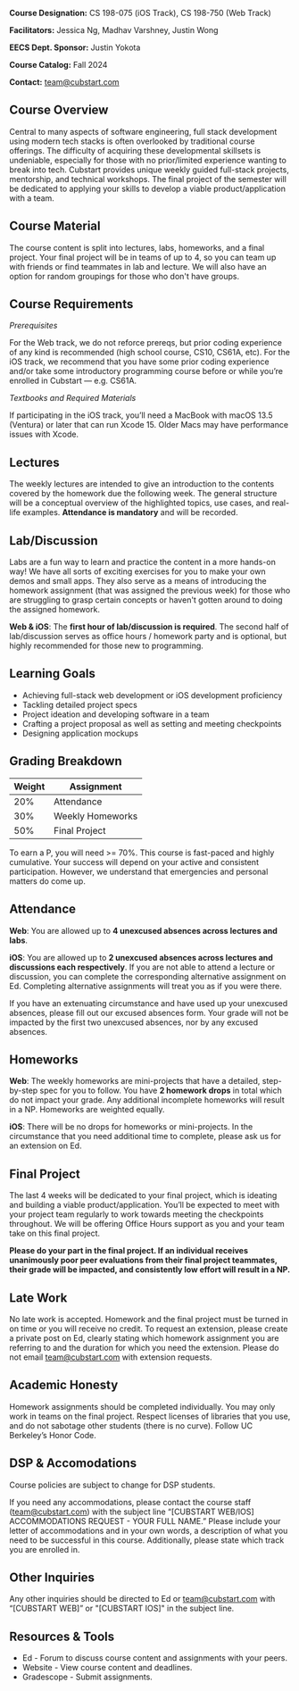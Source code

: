 **Course Designation:** CS 198-075 (iOS Track), CS 198-750 (Web Track)

**Facilitators:** Jessica Ng, Madhav Varshney, Justin Wong

**EECS Dept. Sponsor:** Justin Yokota

**Course Catalog:** Fall 2024

**Contact:** team@cubstart.com

## Course Overview

Central to many aspects of software engineering, full stack development using modern tech stacks is often overlooked by traditional course offerings. The difficulty of acquiring these developmental skillsets is undeniable, especially for those with no prior/limited experience wanting to break into tech. Cubstart provides unique weekly guided full-stack projects, mentorship, and technical workshops. The final project of the semester will be dedicated to applying your skills to develop a viable product/application with a team.

## Course Material

The course content is split into lectures, labs, homeworks, and a final project. Your final project will be in teams of up to 4, so you can team up with friends or find teammates in lab and lecture. We will also have an option for random groupings for those who don't have groups.

## Course Requirements

_Prerequisites_

For the Web track, we do not reforce prereqs, but prior coding experience of any kind is recommended (high school course, CS10, CS61A, etc). For the iOS track, we recommend that you have some prior coding experience and/or take some introductory programming course before or while you’re enrolled in Cubstart — e.g. CS61A.

_Textbooks and Required Materials_

If participating in the iOS track, you’ll need a MacBook with macOS 13.5 (Ventura) or later that can run Xcode 15. Older Macs may have performance issues with Xcode.

## Lectures

The weekly lectures are intended to give an introduction to the contents covered by the homework due the following week. The general structure will be a conceptual overview of the highlighted topics, use cases, and real-life examples. **Attendance is mandatory** and will be recorded.

## Lab/Discussion

Labs are a fun way to learn and practice the content in a more hands-on way! We have all sorts of exciting exercises for you to make your own demos and small apps. They also serve as a means of introducing the homework assignment (that was assigned the previous week) for those who are struggling to grasp certain concepts or haven't gotten around to doing the assigned homework. 

**Web & iOS**: The **first hour of lab/discussion is required**. The second half of lab/discussion serves as office hours / homework party and is optional, but highly recommended for those new to programming.

## Learning Goals
- Achieving full-stack web development or iOS development proficiency
- Tackling detailed project specs
- Project ideation and developing software in a team
- Crafting a project proposal as well as setting and meeting checkpoints
- Designing application mockups

## Grading Breakdown

| **Weight**  | **Assignment**                          |
| ----------- | --------------------------------------- |
| 20%         | Attendance                              |
| 30%         | Weekly Homeworks                        |
| 50%         | Final Project                           |

To earn a P, you will need >= 70%. This course is fast-paced and highly cumulative. Your success will depend on your active and consistent participation. However, we understand that emergencies and personal matters do come up.

## Attendance

**Web**: You are allowed up to **4 unexcused absences across lectures and labs**.

**iOS**: You are allowed up to **2 unexcused absences across lectures and discussions each respectively**. If you are not able to attend a lecture or discussion, you can complete the corresponding alternative assignment on Ed. Completing alternative assignments will treat you as if you were there.

If you have an extenuating circumstance and have used up your unexcused absences, please fill out our excused absences form. Your grade will not be impacted by the first two unexcused absences, nor by any excused absences.

## Homeworks

**Web**:
The weekly homeworks are mini-projects that have a detailed, step-by-step spec for you to follow. You have **2 homework drops** in total which do not impact your grade. Any additional incomplete homeworks will result in a NP. Homeworks are weighted equally.

**iOS**: 
There will be no drops for homeworks or mini-projects. In the circumstance that you need additional time to complete, please ask us for an extension on Ed.

## Final Project

The last 4 weeks will be dedicated to your final project, which is ideating and building a viable product/application. You’ll be expected to meet with your project team regularly to work towards meeting the checkpoints throughout. We will be offering Office Hours support as you and your team take on this final project.

**Please do your part in the final project. If an individual receives unanimously poor peer evaluations from their final project teammates, their grade will be impacted, and consistently low effort will result in a NP.**

## Late Work

No late work is accepted. Homework and the final project must be turned in on time or you will receive no credit. To request an extension, please create a private post on Ed, clearly stating which homework assignment you are referring to and the duration for which you need the extension. Please do not email team@cubstart.com with extension requests.

## Academic Honesty

Homework assignments should be completed individually. You may only work in teams on the final project. Respect licenses of libraries that you use, and do not sabotage other students (there is no curve). Follow UC Berkeley’s Honor Code.

## DSP & Accomodations

Course policies are subject to change for DSP students.

If you need any accommodations, please contact the course staff (team@cubstart.com) with the subject line “[CUBSTART WEB/IOS] ACCOMMODATIONS REQUEST - YOUR FULL NAME.” Please include your letter of accommodations and in your own words, a description of what you need to be successful in this course. Additionally, please state which track you are enrolled in.

## Other Inquiries

Any other inquiries should be directed to Ed or team@cubstart.com with “[CUBSTART WEB]”  or "[CUBSTART IOS]" in the subject line.

## Resources & Tools
- Ed - Forum to discuss course content and assignments with your peers.
- Website - View course content and deadlines.
- Gradescope - Submit assignments.

